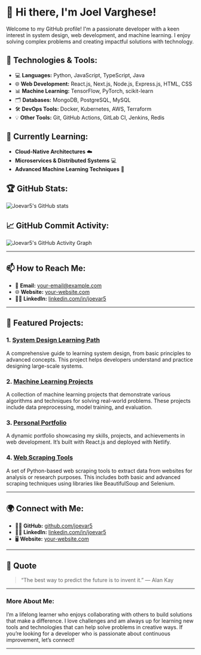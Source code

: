 # 👋 Hi there, I'm **Joel Varghese**!

Welcome to my GitHub profile! I'm a passionate developer with a keen interest in system design, web development, and machine learning. I enjoy solving complex problems and creating impactful solutions with technology.

## 🔧 **Technologies & Tools:**

- 💻 **Languages:** Python, JavaScript, TypeScript, Java
- 🌐 **Web Development:** React.js, Next.js, Node.js, Express.js, HTML, CSS
- 📊 **Machine Learning:** TensorFlow, PyTorch, scikit-learn
- 🗂 **Databases:** MongoDB, PostgreSQL, MySQL
- 🛠 **DevOps Tools:** Docker, Kubernetes, AWS, Terraform
- 💡 **Other Tools:** Git, GitHub Actions, GitLab CI, Jenkins, Redis

## 🌱 **Currently Learning:**

- **Cloud-Native Architectures** ☁️
- **Microservices & Distributed Systems** 💻
- **Advanced Machine Learning Techniques** 🤖

## 🏆 **GitHub Stats:**

![Joevar5's GitHub stats](https://github-readme-stats.vercel.app/api?username=joevar5&show_icons=true&count_private=true&hide=prs&theme=radical)

## 📈 **GitHub Commit Activity:**

![Joevar5's GitHub Activity Graph](https://activity-graph.herokuapp.com/graph?username=joevar5&theme=github)

---

## 📫 **How to Reach Me:**

- 📧 **Email:** [your-email@example.com](mailto:your-email@example.com)
- 🌐 **Website:** [your-website.com](https://your-website.com)
- 🦸‍♂️ **LinkedIn:** [linkedin.com/in/joevar5](https://linkedin.com/in/joevar5)

---

## 🚀 **Featured Projects:**

### 1. **[System Design Learning Path](https://github.com/joevar5/system-design)**

A comprehensive guide to learning system design, from basic principles to advanced concepts. This project helps developers understand and practice designing large-scale systems.

### 2. **[Machine Learning Projects](https://github.com/joevar5/machine-learning-projects)**

A collection of machine learning projects that demonstrate various algorithms and techniques for solving real-world problems. These projects include data preprocessing, model training, and evaluation.

### 3. **[Personal Portfolio](https://github.com/joevar5/portfolio)**

A dynamic portfolio showcasing my skills, projects, and achievements in web development. It’s built with React.js and deployed with Netlify.

### 4. **[Web Scraping Tools](https://github.com/joevar5/web-scraping-tools)**

A set of Python-based web scraping tools to extract data from websites for analysis or research purposes. This includes both basic and advanced scraping techniques using libraries like BeautifulSoup and Selenium.

---

## 🌍 **Connect with Me:**

- 🧑‍💻 **GitHub:** [github.com/joevar5](https://github.com/joevar5)
- 🦸‍♂️ **LinkedIn:** [linkedin.com/in/joevar5](https://linkedin.com/in/joevar5)
- 🖥 **Website:** [your-website.com](https://your-website.com)

---

## 💬 **Quote**

> “The best way to predict the future is to invent it.” — Alan Kay

---

### **More About Me:**

I’m a lifelong learner who enjoys collaborating with others to build solutions that make a difference. I love challenges and am always up for learning new tools and technologies that can help solve problems in creative ways. If you’re looking for a developer who is passionate about continuous improvement, let’s connect!

---
